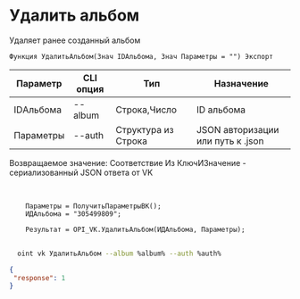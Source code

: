 ﻿---
sidebar_position: 6
---

# Удалить альбом
 Удаляет ранее созданный альбом



`Функция УдалитьАльбом(Знач IDАльбома, Знач Параметры = "") Экспорт`

  | Параметр | CLI опция | Тип | Назначение |
  |-|-|-|-|
  | IDАльбома | --album | Строка,Число | ID альбома |
  | Параметры | --auth | Структура из Строка | JSON авторизации или путь к .json |

  
  Возвращаемое значение:   Соответствие Из КлючИЗначение - сериализованный JSON ответа от VK

<br/>




```bsl title="Пример кода"
    Параметры = ПолучитьПараметрыВК();
    ИДАльбома = "305499809";

    Результат = OPI_VK.УдалитьАльбом(ИДАльбома, Параметры);
```



```sh title="Пример команды CLI"
    
  oint vk УдалитьАльбом --album %album% --auth %auth%

```

```json title="Результат"
{
 "response": 1
}
```
